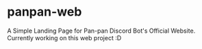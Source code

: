 # panpan-web
A Simple Landing Page for Pan-pan Discord Bot's Official Website. Currently working on this web project :D
